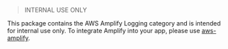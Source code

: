 > INTERNAL USE ONLY

This package contains the AWS Amplify Logging category and is intended for internal use only. To integrate Amplify into your app, please use [aws-amplify](https://www.npmjs.com/package/aws-amplify).
